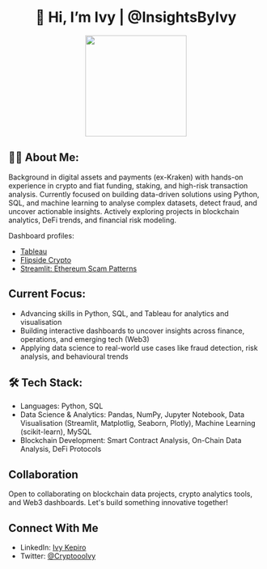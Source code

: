 <div align="center">

# 👋 Hi, I’m Ivy | @InsightsByIvy

</div>

<div align="center">
  <img src="https://media1.giphy.com/media/v1.Y2lkPTc5MGI3NjExMTJoeHZscmxubzdzcHNnZGVzZ3QwNWZlYjR5Y2dkZTlnN3A0eWt3biZlcD12MV9pbnRlcm5hbF9naWZfYnlfaWQmY3Q9Zw/1m4ukmk9Lu90At2FGu/giphy.gif" width="200"/>
</div>


## 👩‍💻 About Me:
Background in digital assets and payments (ex-Kraken) with hands-on experience in crypto and fiat funding, staking, and high-risk transaction analysis. Currently focused on building data-driven solutions using Python, SQL, and machine learning to analyse complex datasets, detect fraud, and uncover actionable insights. Actively exploring projects in blockchain analytics, DeFi trends, and financial risk modeling.

Dashboard profiles:
- <a href="https://public.tableau.com/app/profile/ivy.kepiro/vizzes" target="_blank">Tableau</a>
- <a href="https://flipsidecrypto.xyz/ivy-k/dashboards" target="_blank">Flipside Crypto</a>
- <a href="https://analysing-scam-patterns-in-ethereum-transactions.streamlit.app/" target="_blank">Streamlit: Ethereum Scam Patterns</a>

## Current Focus:
- Advancing skills in Python, SQL, and Tableau for analytics and visualisation
- Building interactive dashboards to uncover insights across finance, operations, and emerging tech (Web3)
- Applying data science to real-world use cases like fraud detection, risk analysis, and behavioural trends

## 🛠  Tech Stack:
 - Languages: Python, SQL
 - Data Science & Analytics: Pandas, NumPy, Jupyter Notebook, Data Visualisation (Streamlit, Matplotlig, Seaborn, Plotly), Machine Learning (scikit-learn), MySQL
 - Blockchain Development: Smart Contract Analysis, On-Chain Data Analysis, DeFi Protocols
 
## Collaboration
Open to collaborating on blockchain data projects, crypto analytics tools, and Web3 dashboards. Let's build something innovative together!

## Connect With Me
- LinkedIn: [Ivy Kepiro](https://www.linkedin.com/in/ivy-kepiro-4a1598137/)
- Twitter: [@CryptoooIvy](https://x.com/CryptoooIvy)

<!---
InsightsByIvy/InsightsByIvy is a ✨ special ✨ repository because its `README.md` (this file) appears on your GitHub profile.
You can click the Preview link to take a look at your changes.
--->
